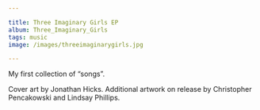 ```yaml
---

title: Three Imaginary Girls EP
album: Three_Imaginary_Girls
tags: music
image: /images/threeimaginarygirls.jpg

---
```


My first col­lec­tion of “songs”.

Cover art by Jonathan Hicks. Ad­di­tional art­work on re­lease by Chris­topher Pen­cakowski and Lind­say Phil­lips.
